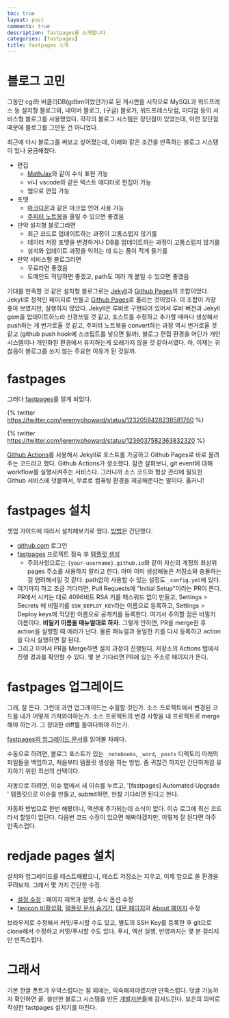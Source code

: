 ```yaml
---
toc: true
layout: post
comments: true
description: fastpages를 소개합니다.
categories: [fastpages]
title: fastpages 소개
---
```

# 블로그 고민

그동안 cgi와 버클리DB(gdbm이었던가)로 된 게시판을 시작으로 MySQL과 워드프레스 등
설치형 블로그와, 네이버 블로그, (구글) 블로거, 워드프레스닷컴, 미디엄 등의
서비스형 블로그를 사용했었다. 각각의 블로그 시스템은 장단점이 있었는데, 이런
장단점 때문에 블로그를 그만둔 건 아니었다.

최근에 다시 블로그를 써보고 싶어졌는데, 아래와 같은 조건을 만족하는 블로그
시스템이 있나 궁금해졌다.

* 편집
  * [MathJax](https://www.mathjax.org/)와 같이 수식 표현 가능
  * vi나 vscode와 같은 텍스트 에디터로 편집이 가능
  * 웹으로 편집 가능
* 포맷
  * [마크다운](https://guides.github.com/features/mastering-markdown/)과 같은
  마크업 언어 사용 가능
  * [주피터 노트북](https://jupyter.org/)을 올릴 수 있으면 좋겠음
* 만약 설치형 블로그라면
  * 최근 코드로 업데이트하는 과정이 고통스럽지 않기를
  * 데이터 저장 포맷을 변경하거나 DB를 업데이트하는 과정이 고통스럽지 않기를
  * 설치와 업데이트 과정을 익히는 데 드는 품이 적게 들기를
* 만약 서비스형 블로그라면
  * 무료라면 좋겠음
  * 도메인도 적당하면 좋겠고, path도 여러 개 붙일 수 있으면 좋겠음

기대를 만족할 것 같은 설치형 블로그로는 [Jekyll](https://jekyllrb.com/)과 
[Github Pages](https://pages.github.com/)의 조합이었다.
Jekyll로 정적인 페이지로 만들고 [Github Pages](https://pages.github.com/)로
올리는 것이었다. 이 조합이 가장 좋아 보였지만, 실행하지 않았다.
Jekyll은 루비로 구현되어 있어서 루비 버전과 Jekyll gem을 업데이트하느라
신경쓰일 것 같고, 포스트를 수정하고 추가할 때마다 생성해서 push하는 게 번거로울
것 같고, 주피터 노트북을 convert하는 과정 역시 번거로울 것 같고 (github push
hook에 스크립트를 넣으면 될까), 블로그 편집 환경을 어딘가 개인 시스템이나
개인화된 환경에서 유지하는게 오래가지 않을 것 같아서였다.
아, 이제는 귀찮음이 블로그를 쓰지 않는 주요한 이유가 된 것일까.

# fastpages

그러다 [fastpages](https://github.com/fastai/fastpages)를 알게 되었다.

{% twitter https://twitter.com/jeremyphoward/status/1232059428238581760 %}

{% twitter https://twitter.com/jeremyphoward/status/1236037582363832320 %}

[Github Actions](https://github.com/features/actions)를 사용해서 Jekyll로
포스트를 가공하고 Github Pages로 바로 올려주는 코드라고 했다. Github Actions가 
생소했다. 잠깐 살펴보니, git event에 대해 workflow를 실행시켜주는 서비스다.
그러니까 소스 코드와 형상 관리에 필요한 Github 서비스에 덧붙여서, 무료로 컴퓨팅
환경을 제공해준다는 말이다. 옳커니!

# fastpages 설치

셋업 가이드에 따라서 설치해보기로 했다. [방법](https://github.com/fastai/fastpages#setup-instructions)은 간단했다.
* [github.com](https://github.com/) 로그인
* [fastpages](https://github.com/fastai/fastpages) 프로젝트 접속 후 [템플릿 생성](https://github.com/fastai/fastpages/generate)
  * 주의사항으로는 `{your-username}.github.io`와 같이 자신의 계정의 최상위
  pages 주소를 사용하지 말라고 한다. 아마 이미 생성해놓은 저장소와 충돌하는 걸
  염려해서일 것 같다. path없이 사용할 수 있는 설정도 `_config.yml`에 있다.
* 여기까지 하고 조금 기다리면, Pull Requests에 "Initial Setup"이라는 PR이 뜬다.
PR에서 시키는 대로 4096비트 RSA 키를 패스워드 없이 만들고, Settings > Secrets 에
비밀키를 `SSH_DEPLOY_KEY`라는 이름으로 등록하고, Settings > Deploy keys에 적당한
이름으로 공개키를 등록한다. 여기서 주의할 점은 비밀키 이름이다.
**비밀키 이름을 매뉴얼대로 하자.**
그렇게 안하면, PR을 merge한 후 action을 실행할 때 에러가 난다. 물론 매뉴얼과
동일한 키를 다시 등록하고 action을 다시 실행하면 잘 된다.
* 그리고 이어서 PR을 Merge하면 설치 과정이 진행된다. 저장소의 Actions 탭에서 
진행 경과를 확인할 수 있다. 몇 분 기다리면 PR에 있는 주소로 페이지가 뜬다.

# fastpages 업그레이드

그래, 잘 뜬다. 그런데 과연 업그레이드는 수월할 것인가. 소스 프로젝트에서 변경된
코드를 내가 어떻게 가져와야하는가. 소스 프로젝트의 변경 사항을 내 프로젝트로
merge해야 하는가. 그 장대한 diff를 들여다봐야 하는가.

[fastpages의 업그레이드 문서](https://github.com/fastai/fastpages/blob/master/_fastpages_docs/UPGRADE.md)를 읽어볼 차례다.

수동으로 하려면, 블로그 포스트가 있는 `_notebooks`, `_word`, `_posts` 디렉토리
아래의 파일들을 백업하고, 처음부터 템플릿 생성을 하는 방법. 좀 귀찮긴 하지만
간단하게끔 유지하기 위한 최선의 선택이다.

자동으로 하려면, 이슈 탭에서 새 이슈를 누르고, '\[fastpages\] Automated Upgrade
' 템플릿으로 이슈를 만들고, submit하면, 한참 기다리면 된다고 한다.

자동화 방법으로 한번 해봤더니, 액션에 추가되는데 소식이 없다. 이슈 로그에 
최신 코드라서 할일이 없단다. 다음번 코드 수정이 있으면 해봐야겠지만, 
이렇게 잘 된다면 아주 만족스럽다.

# redjade pages 설치

설치와 업그레이드를 테스트해봤으니, 테스트 저장소는 지우고, 이제 앞으로 쓸 
환경을 꾸려보자. 그래서 몇 가지 간단한 수정.

* [설정 수정](https://github.com/redjade/pages/commit/95f0deeef77cd8c2e244f2b793d655e5f303b2c4) : 페이지 제목과 설명, 수식 옵션 수정
* [favicon 비활성화](https://github.com/redjade/pages/commit/666291126f13090b7ed55654445adf554f474457), [템플릿 문서 숨기기](https://github.com/redjade/pages/commit/4ccf0ad81f331e3b34fab4f396f6d59ec6076025), [대문 페이지](https://github.com/redjade/pages/commit/abab61fa436b0314b2d6b0a62cc7147c6f8722c2)와 [About 페이지](https://github.com/redjade/pages/commit/ee7d156afabe81518442d5a36f4cd26a915ed32e) 수정

브라우저로 수정해서 커밋/푸시할 수도 있고, 별도의 SSH Key를 등록한 후 
git으로 clone해서 수정하고 커밋/푸시할 수도 있다. 푸시, 액션 실행, 반영까지는
몇 분 걸리지만 만족스럽다.

# 그래서

기본 한글 폰트가 우악스럽다는 점 외에는, 익숙해져야겠지만 만족스럽다. 덧글
기능까지 확인하면 끝. 쓸만한 블로그 시스템을 만든 [개발자분들](https://github.com/fastai/fastpages/graphs/contributors)께 감사드린다.
보은의 의미로 작성한 fastpages 설치기를 마친다.